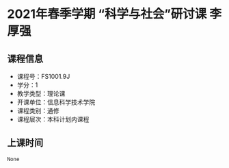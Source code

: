 # 2021年春季学期 “科学与社会”研讨课 李厚强






## 课程信息

- 课程号：FS1001.9J
- 学分：1
- 教学类型：理论课
- 开课单位：信息科学技术学院
- 课程类别：通修
- 课程层次：本科计划内课程

## 上课时间

```
None
```

